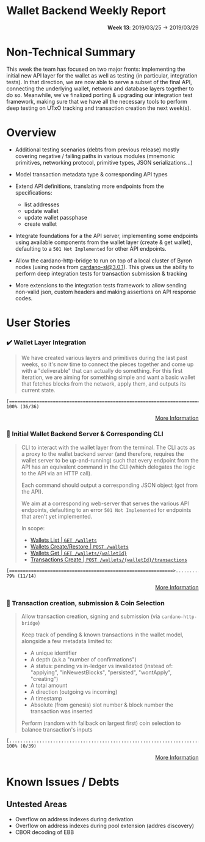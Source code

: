 # Wallet Backend Weekly Report 

<p align="right">
  <strong>Week 13</strong>: 2019/03/25 →  2019/03/29
</p>

# Non-Technical Summary

This week the team has focused on two major fronts: implementing the initial
new API layer for the wallet as well as testing (in particular, integration
tests). In that direction, we are now able to serve a subset of the final API,
connecting the underlying wallet, network and database layers together to do
so.
Meanwhile, we've finalized porting & upgrading our integration test framework, 
making sure that we have all the necessary tools to perform deep testing on UTxO
tracking and transaction creation the next week(s). 

# Overview 

- Additional testing scenarios (debts from previous release) mostly covering
  negative / failing paths in various modules (mnemonic primitives, networking
  protocol, primitive types, JSON serializations...)

- Model transaction metadata type & corresponding API types

- Extend API definitions, translating more endpoints from the specifications:
  - list addresses
  - update wallet
  - update wallet passphase
  - create wallet

- Integrate foundations for a the API server, implementing some endpoints
  using available components from the wallet layer (create & get wallet), 
  defaulting to a `501 Not Implemented` for other API endpoints.

- Allow the cardano-http-bridge to run on top of a local cluster of Byron 
  nodes (using nodes from cardano-sl@3.0.1). This gives us the ability to
  perform deep integration tests for transaction submission & tracking

- More extensions to the integration tests framework to allow sending non-valid
  json, custom headers and making assertions on API response codes.


# User Stories 

### :heavy_check_mark: Wallet Layer Integration

> We have created various layers and primitives during the last past weeks, so
> it's now time to connect the pieces together and come up with a "deliverable"
> that can actually do something. For this first iteration, we are aiming for
> something simple and want a basic wallet that fetches blocks from the
> network, apply them, and outputs its current state.

```
[===============================================================================] 100% (36/36)
```

<p align="right">
  <a target="_blank" href="https://github.com/input-output-hk/cardano-wallet/pulls#workspaces/cardano-wallet-5c7916c0f178504aa753dea9/reports/burndown?milestoneId=4141219">More Information</a>
</p>

### :hammer: Initial Wallet Backend Server & Corresponding CLI

> CLI to interact with the wallet layer from the terminal. The CLI acts as a
> proxy to the wallet backend server (and therefore, requires the wallet server
> to be up-and-running) such that every endpoint from the API has an equivalent
> command in the CLI (which delegates the logic to the API via an HTTP call).
> 
> Each command should output a corresponding JSON object (got from the API).
> 
> We aim at a corresponding web-server that serves the various API endpoints,
> defaulting to an error `501 Not Implemented` for endpoints that aren't yet
> implemented.
> 
> In scope:
>
> - [Wallets List | `GET /wallets`](https://rebilly.github.io/ReDoc/?url=https://raw.githubusercontent.com/input-output-hk/cardano-wallet/master/specifications/api/swagger.yaml#operation/listWallets)
> - [Wallets Create/Restore | `POST /wallets`](https://rebilly.github.io/ReDoc/?url=https://raw.githubusercontent.com/input-output-hk/cardano-wallet/master/specifications/api/swagger.yaml#operation/postWallet)
> - [Wallets Get | `GET /wallets/{walletId}`](https://rebilly.github.io/ReDoc/?url=https://raw.githubusercontent.com/input-output-hk/cardano-wallet/master/specifications/api/swagger.yaml#operation/getWallet)
> - [Transactions Create | `POST /wallets/{walletId}/transactions`](https://rebilly.github.io/ReDoc/?url=https://raw.githubusercontent.com/input-output-hk/cardano-wallet/master/specifications/api/swagger.yaml#operation/postTransaction)

```
[============================================================>..................] 79% (11/14)
```

<p align="right">
  <a target="_blank" href="https://github.com/input-output-hk/cardano-wallet/milestones#workspaces/cardano-wallet-5c7916c0f178504aa753dea9/reports/burndown?milestoneId=4163346">More Information</a>
</p>

### :hammer: Transaction creation, submission & Coin Selection

> Allow transaction creation, signing and submission (via `cardano-http-bridge`) 
> 
> Keep track of pending & known transactions in the wallet model, alongside a few metadata limited to:
> -  A unique identifier
> -  A depth (a.k.a "number of confirmations")
> -  A status: pending vs in-ledger vs invalidated (instead of: "applying", "inNewestBlocks", "persisted", "wontApply", "creating")
> -  A total amount
> -  A direction (outgoing vs incoming)
> -  A timestamp
> -  Absolute (from genesis) slot number & block number the transaction was inserted
>
> Perform (random with fallback on largest first) coin selection to balance transaction's inputs


```
[...............................................................................] 100% (0/39)
```

<p align="right">
  <a target="_blank" href="">More Information</a>
</p>


# Known Issues / Debts

## Untested Areas

- Overflow on address indexes during derivation
- Overflow on address indexes during pool extension (addres discovery)
- CBOR decoding of EBB 
